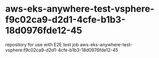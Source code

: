 # aws-eks-anywhere-test-vsphere-f9c02ca9-d2d1-4cfe-b1b3-18d0976fde12-45
repository for use with E2E test job aws-eks-anywhere-test-vsphere:f9c02ca9-d2d1-4cfe-b1b3-18d0976fde12-45
